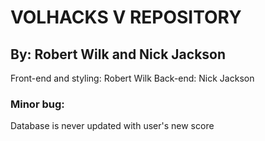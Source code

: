 # VOLHACKS V REPOSITORY
## By: Robert Wilk and Nick Jackson

Front-end and styling: Robert Wilk
Back-end: Nick Jackson

### Minor bug:
Database is never updated with user's new score
